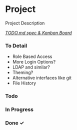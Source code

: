# Project

Project Description

<em>[TODO.md spec & Kanban Board](https://bit.ly/3fCwKfM)</em>

### To Detail

- Role Based Access
- More Login Options?
- LDAP and similar?
- Theming?
- Alternative interfaces like git
- File History

### Todo

### In Progress

### Done ✓
